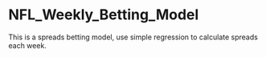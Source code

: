 # NFL_Weekly_Betting_Model
This is a spreads betting model, use simple regression to calculate spreads each week. 
